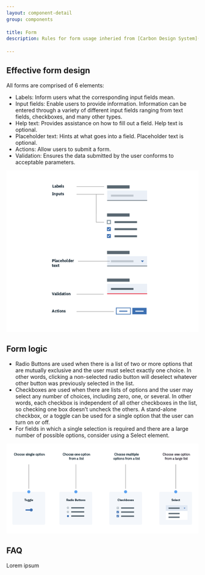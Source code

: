 ```yaml
---
layout: component-detail
group: components

title: Form
description: Rules for form usage inheried from [Carbon Design System](http://carbondesignsystem.com/components/form/usage)

---
```


## Effective form design

All forms are comprised of 6 elements:

* Labels: Inform users what the corresponding input fields mean.
* Input fields: Enable users to provide information. Information can be entered through a variety of different input fields ranging from text fields, checkboxes, and many other types.
* Help text: Provides assistance on how to fill out a field. Help text is optional.
* Placeholder text: Hints at what goes into a field. Placeholder text is optional.
* Actions: Allow users to submit a form.
* Validation: Ensures the data submitted by the user conforms to acceptable parameters.

![Form usage](../images/form-usage-1.png)

## Form logic

* Radio Buttons are used when there is a list of two or more options that are mutually exclusive and the user must select exactly one choice. In other words, clicking a non-selected radio button will deselect whatever other button was previously selected in the list.
* Checkboxes are used when there are lists of options and the user may select any number of choices, including zero, one, or several. In other words, each checkbox is independent of all other checkboxes in the list, so checking one box doesn’t uncheck the others. A stand-alone checkbox, or a toggle can be used for a single option that the user can turn on or off.
* For fields in which a single selection is required and there are a large number of possible options, consider using a Select element.

![Form usage](../images/form-usage-4.png)

## FAQ

Lorem ipsum
